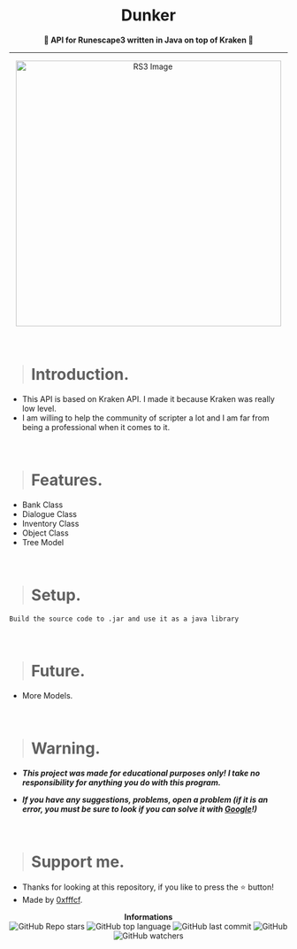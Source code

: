 <h1 align="center">Dunker</h1>

<p align='center'>
    <b>💖 API for Runescape3 written in Java on top of Kraken 💖</b>
</p>

----

<p align="center">
    <img src="https://www.runescape.com/img/microsite/social-share-fb.jpg" alt="RS3 Image" width="480px"/>
  </p>

<br/>

> # Introduction.

* This API is based on Kraken API. I made it because Kraken was really low level.
* I am willing to help the community of scripter a lot and I am far from being a professional when it comes to it.

<br/>

> # Features.

* Bank Class
* Dialogue Class
* Inventory Class
* Object Class
* Tree Model

<br/>

> # Setup.

```
Build the source code to .jar and use it as a java library
```

<br/>

> # Future.

* More Models.

<br/>

> # Warning.

* ***This project was made for educational purposes only! I take no responsibility for anything you do with this program.***

* ***If you have any suggestions, problems, open a problem (if it is an error, you must be sure to look if you can solve it with [Google](https://giybf.com)!)***
  
  <br/>

> # Support me.

* Thanks for looking at this repository, if you like to press the ⭐ button!
* Made by [0xfffcf](https://github.com/0xfffcf).

<p align="center">
    <b>Informations</b><br>
    <img alt="GitHub Repo stars" src="https://img.shields.io/github/stars/0xfffcf/RuneScape3-API?color=7143de">
    <img alt="GitHub top language" src="https://img.shields.io/github/languages/top/0xfffcf/RuneScape3-API?color=7143de">
    <img alt="GitHub last commit" src="https://img.shields.io/github/last-commit/0xfffcf/RuneScape3-API?color=7143de">
    <img alt="GitHub" src="https://img.shields.io/github/license/0xfffcf/RuneScape3-API?color=7143de">
    <img alt="GitHub watchers" src="https://img.shields.io/github/watchers/0xfffcf/RuneScape3-API?color=7143de">
</p>
